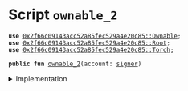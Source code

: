 
<a name="ownable_2"></a>

# Script `ownable_2`





<pre><code><b>use</b> <a href="Ownable.md#0x2f66c09143acc52a85fec529a4e20c85_Ownable">0x2f66c09143acc52a85fec529a4e20c85::Ownable</a>;
<b>use</b> <a href="Root.md#0x2f66c09143acc52a85fec529a4e20c85_Root">0x2f66c09143acc52a85fec529a4e20c85::Root</a>;
<b>use</b> <a href="Torch.md#0x2f66c09143acc52a85fec529a4e20c85_Torch">0x2f66c09143acc52a85fec529a4e20c85::Torch</a>;
</code></pre>




<pre><code><b>public</b> <b>fun</b> <a href="ownable.md#ownable_2">ownable_2</a>(account: <a href="">signer</a>)
</code></pre>



<details>
<summary>Implementation</summary>


<pre><code><b>fun</b> <a href="ownable.md#ownable_2">ownable_2</a>(account: <a href="">signer</a>) {
    // Extract torch, and wrap it into <a href="Root.md#0x2f66c09143acc52a85fec529a4e20c85_Root">Root</a>
    <a href="Root.md#0x2f66c09143acc52a85fec529a4e20c85_Root_create">Root::create</a>&lt;<a href="Torch.md#0x2f66c09143acc52a85fec529a4e20c85_Torch_Torch">Torch::Torch</a>&gt;(&account, <a href="Ownable.md#0x2f66c09143acc52a85fec529a4e20c85_Ownable_unwrap">Ownable::unwrap</a>&lt;<a href="Torch.md#0x2f66c09143acc52a85fec529a4e20c85_Torch_Torch">Torch::Torch</a>&gt;(&account, <a href="Root.md#0x2f66c09143acc52a85fec529a4e20c85_Root_extract">Root::extract</a>&lt;<a href="Ownable.md#0x2f66c09143acc52a85fec529a4e20c85_Ownable_Tao">Ownable::Tao</a>&lt;<a href="Torch.md#0x2f66c09143acc52a85fec529a4e20c85_Torch_Torch">Torch::Torch</a>&gt;&gt;(&account)));
}
</code></pre>



</details>
